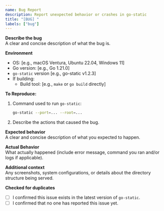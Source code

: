 ```yaml
---
name: Bug Report
description: Report unexpected behavior or crashes in go-static
title: "[BUG] "
labels: ["bug"]
---
```


**Describe the bug**  
A clear and concise description of what the bug is.

**Environment**
- OS: [e.g., macOS Ventura, Ubuntu 22.04, Windows 11]
- Go version: [e.g., Go 1.21.0]
- `go-static` version [e.g., go-static v1.2.3]
- If building:
  - Build tool: [e.g., `make` or `go build` directly]

**To Reproduce:**
1. Command used to run `go-static`:
    ```bash
    go-static --port=... --root=...
    ```
2. Describe the actions that caused the bug.

**Expected behavior**  
A clear and concise description of what you expected to happen.

**Actual Behavior**  
What actually happened (include error message, command you ran and/or logs if applicable).

**Additional context**  
Any screenshots, system configurations, or details about the directory structure being served.

**Checked for duplicates**
- [ ] I confirmed this issue exists in the latest version of `go-static`.
- [ ] I confirmed that no one has reported this issue yet.